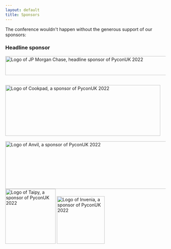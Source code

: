 ```yaml
---
layout: default
title: Sponsors
---
```


<p>The conference wouldn't happen without the generous support of our sponsors:</p>

<!-- Headline sponsor -->
<div class="box box_yellow">
  <h3>Headline sponsor</h3>
  <p><a href="https://www.jpmorganchase.com/"><img height="60" width="738" src="/images/sponsors/jpmorganchase.jpeg" alt="Logo of JP Morgan Chase, headline sponsor of PyconUK 2022"></a></p>
</div>
<!-- Gold sponsors -->
<br />
<a href="https://www.cookpadteam.com"><img height="160" width="487" src="/images/sponsors/cookpad.png" alt="Logo of Cookpad, a sponsor of PyconUK 2022"></a><br />
<!-- Silver sponsors -->
<br />
<a href="https://anvil.works/"><img height="150" width="534" src="/images/sponsors/anvil.png" alt="Logo of Anvil, a sponsor of PyconUK 2022"></a>
<a href="https://www.taipy.io/"><img height="173" width="158" src="/images/sponsors/taipy.png" alt="Logo of Taipy, a sponsor of PyconUK 2022"></a>
<a href="http://invenia.ca/"><img height="150" width="150" src="/images/sponsors/invenia.png" alt="Logo of Invenia, a sponsor of PyconUK 2022"></a>
